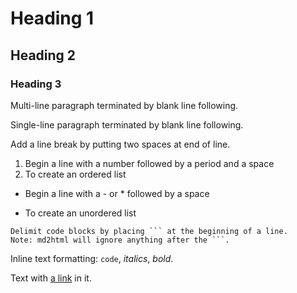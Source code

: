 # Heading 1
## Heading 2
### Heading 3

Multi-line paragraph terminated by
blank line following.

Single-line paragraph terminated by blank line following.

Add a line break by putting two spaces at end of line.  

1. Begin a line with a number followed by a period and a space
1. To create an ordered list

- Begin a line with a - or * followed by a space
* To create an unordered list

```text
Delimit code blocks by placing ``` at the beginning of a line.
Note: md2html will ignore anything after the ```.
```

Inline text formatting: `code`, _italics_, *bold*.

Text with [a link](../test.md) in it.
